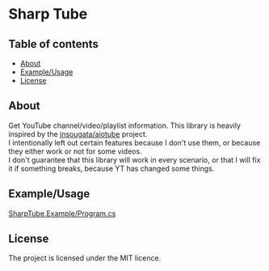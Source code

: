 # Sharp Tube

## Table of contents

- [About](#about)
- [Example/Usage](#exampleusage)
- [License](#license)

## About

Get YouTube channel/video/playlist information. This library is heavily inspired by the [jnsougata/aiotube](https://github.com/jnsougata/aiotube) project.  
I intentionally left out certain features because I don't use them, or because they either work or not for some videos.  
I don't guarantee that this library will work in every scenario, or that I will fix it if something breaks, because YT has changed some things.

## Example/Usage

[SharpTube.Example/Program.cs](SharpTube.Example/Program.cs)

## License

The project is licensed under the MIT licence.
